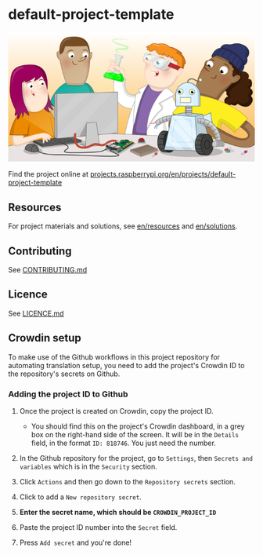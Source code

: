 # default-project-template

![default-project-template](banner.png)

Find the project online at [projects.raspberrypi.org/en/projects/default-project-template](https://projects.raspberrypi.org/en/projects/default-project-template)

## Resources
For project materials and solutions, see [en/resources](https://github.com/raspberrypilearning/default-project-template/tree/master/en/resources) and [en/solutions](https://github.com/raspberrypilearning/default-project-template/tree/master/en/solutions).

## Contributing
See [CONTRIBUTING.md](CONTRIBUTING.md)

## Licence
See [LICENCE.md](LICENCE.md)

## Crowdin setup

To make use of the Github workflows in this project repository for automating translation setup, you need to add the project's Crowdin ID to the repository's secrets on Github.

### Adding the project ID to Github

1. Once the project is created on Crowdin, copy the project ID. 

    - You should find this on the project's Crowdin dashboard, in a grey box on the right-hand side of the screen. It will be in the `Details` field, in the format `ID: 818746`. You just need the number.

2. In the Github repository for the project, go to `Settings`, then `Secrets and variables` which is in the `Security` section.

3. Click `Actions` and then go down to the `Repository secrets` section. 

4. Click to add a `New repository secret`.

5. **Enter the secret name, which should be `CROWDIN_PROJECT_ID`**

6. Paste the project ID number into the `Secret` field.

7. Press `Add secret` and you're done!
